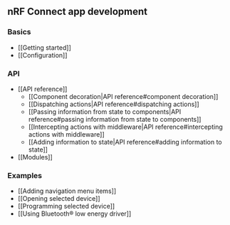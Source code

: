 ## nRF Connect app development

### Basics

* [[Getting started]]
* [[Configuration]]

### API

* [[API reference]]
  * [[Component decoration|API reference#component decoration]]
  * [[Dispatching actions|API reference#dispatching actions]]
  * [[Passing information from state to components|API reference#passing information from state to components]]
  * [[Intercepting actions with middleware|API reference#intercepting actions with middleware]]
  * [[Adding information to state|API reference#adding information to state]]
* [[Modules]]

### Examples

* [[Adding navigation menu items]]
* [[Opening selected device]]
* [[Programming selected device]]
* [[Using Bluetooth® low energy driver]]